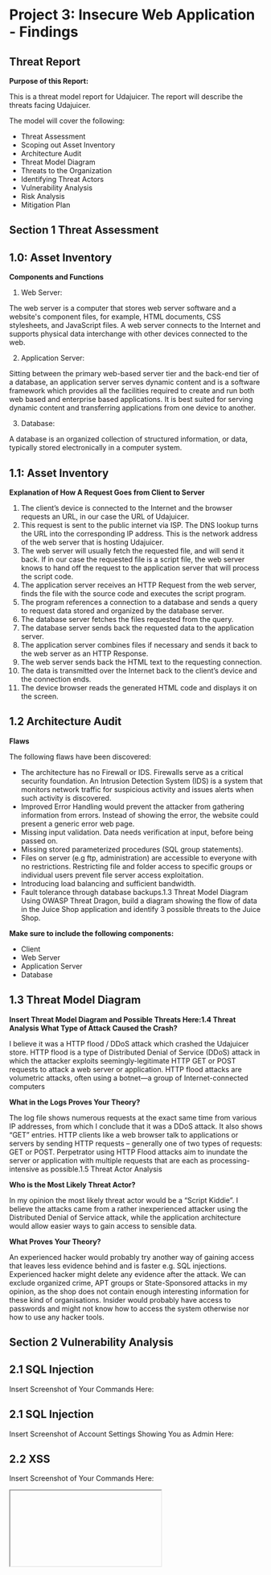 # Project 3: Insecure Web Application - Findings

## Threat Report

**Purpose of this Report:**

This is a threat model report for Udajuicer. The report will 
describe the threats facing Udajuicer. 

The model will cover the 
following:

* Threat Assessment
* Scoping out Asset Inventory
* Architecture Audit
* Threat Model Diagram
* Threats to the Organization
* Identifying Threat Actors
* Vulnerability Analysis
* Risk Analysis
* Mitigation Plan


## Section 1 Threat Assessment

## 1.0: Asset Inventory

**Components and Functions**

1. Web Server:

The web server is a computer that stores web server software and a 
website's component files, for example, HTML documents, CSS stylesheets, 
and JavaScript files. A web server connects to the Internet and supports 
physical data interchange with other devices connected to the web.

2. Application Server:

Sitting between the primary web-based server tier and the back-end tier of 
a database, an application server serves dynamic content and is a software 
framework which provides all the facilities required to create and run both 
web based and enterprise based applications. It is best suited for serving 
dynamic content and transferring applications from one device to another.

3. Database:

A database is an organized collection of structured information, or data, 
typically stored electronically in a computer system.

## 1.1: Asset Inventory

**Explanation of How A Request Goes from Client to Server**

1. The client’s device is connected to the Internet and the browser requests an 
URL, in our case the URL of Udajuicer.
2. This request is sent to the public internet via ISP. The DNS lookup turns the 
URL into the corresponding IP address. This is the network address of the web 
server that is hosting Udajuicer.
3. The web server will usually fetch the requested file, and will send it back. If in 
our case the requested file is a script file, the web server knows to hand off 
the request to the application server that will process the script code.
4. The application server receives an HTTP Request from the web server, finds 
the file with the source code and executes the script program.
5. The program references a connection to a database and sends a query to 
request data stored and organized by the database server.
6. The database server fetches the files requested from the query.
7. The database server sends back the requested data to the application server.
8. The application server combines files if necessary and sends it back to the 
web server as an HTTP Response. 
9. The web server sends back the HTML text to the requesting connection.
10. The data is transmitted over the Internet back to the client’s device and the 
connection ends.
11. The device browser reads the generated HTML code and displays it on the 
screen.

## 1.2 Architecture Audit

**Flaws** 

The following flaws have been discovered:

* The architecture has no Firewall or IDS. Firewalls serve as a critical security 
foundation. An Intrusion Detection System (IDS) is a system that monitors 
network traffic for suspicious activity and issues alerts when such activity is 
discovered.
* Improved Error Handling would prevent the attacker from gathering 
information from errors. Instead of showing the error, the website could 
present a generic error web page.
* Missing input validation. Data needs verification at input, before being 
passed on.
* Missing stored parameterized procedures (SQL group statements).
* Files on server (e.g ftp, administration) are accessible to everyone with no 
restrictions. Restricting file and folder access to specific groups or 
individual users prevent file server access exploitation.
* Introducing load balancing and sufficient bandwidth.
* Fault tolerance through database backups.1.3 Threat Model Diagram
Using OWASP Threat Dragon, build a diagram showing the 
flow of data in the Juice Shop application and identify 3 
possible threats to the Juice Shop. 

**Make sure to include 
the following components:**

* Client 
* Web Server
* Application Server
* Database

## 1.3 Threat Model Diagram

**Insert Threat Model Diagram and Possible Threats Here:1.4 Threat Analysis
What Type of Attack Caused the Crash?**

I believe it was a HTTP flood / DDoS attack which crashed the Udajuicer store. 
HTTP flood is a type of Distributed Denial of Service (DDoS) attack in which the 
attacker exploits seemingly-legitimate HTTP GET or POST requests to attack a web 
server or application. HTTP flood attacks are volumetric attacks, often using a 
botnet—a group of Internet-connected computers

**What in the Logs Proves Your Theory?**

The log file shows numerous requests at the exact same time from various IP 
addresses, from which I conclude that it was a DDoS attack. It also shows “GET” 
entries. HTTP clients like a web browser talk to applications or servers by sending 
HTTP requests – generally one of two types of requests: GET or POST. Perpetrator 
using HTTP Flood attacks aim to inundate the server or application with multiple 
requests that are each as processing-intensive as possible.1.5 Threat Actor Analysis

**Who is the Most Likely Threat Actor?**

In my opinion the most likely threat actor would be a “Script Kiddie”. I believe the 
attacks came from a rather inexperienced attacker using the Distributed Denial of 
Service attack, while the application architecture would allow easier ways to gain 
access to sensible data. 

**What Proves Your Theory?**

An experienced hacker would probably try another way of gaining access that 
leaves less evidence behind and is faster e.g. SQL injections. Experienced hacker 
might delete any evidence after the attack. We can exclude organized crime, APT 
groups or State-Sponsored attacks in my opinion, as the shop does not contain 
enough interesting information for these kind of organisations. Insider would 
probably have access to passwords and might not know how to access the system 
otherwise nor how to use any hacker tools.

## Section 2 Vulnerability Analysis

## 2.1 SQL Injection

Insert Screenshot of Your Commands Here:

## 2.1 SQL Injection
Insert Screenshot of Account Settings Showing You as 
Admin Here:

## 2.2 XSS
Insert Screenshot of Your Commands Here:
<iframe src="javascript:alert(`Hacked`)">

## 2.2 XSS
3.
Insert Screenshot of alert() popup saying "Hacked!" 
Here:

## Optional Task:

**Extra Vulnerabilities**

* Access to administration panelOptional Task:
Extra Vulnerabilities
* Login with client detailsOptional Task:
Extra Vulnerabilities
* Access to sensitive data on serverSection 3

## Risk Analysis

## 3.1 Scoring Risks

**Risk Score**
(1 is most dangerous, 4 is least dangerous)

1. TTP flood / DDoS 1
2. Insecure Architecture 3
3. SQL Injection 2
4. XSS Vulnerability 4

## 3.2 Risk Rationale

**Why Did You Choose That Ranking?**
The HTTP flood / Distributed Denial of Service (DDoS) attack ranks 
highest, because the current active threat is always the most dangerous 
threat. Injections are on second place. Injections are leading OWASP’s 
top 10 and are among the most common application vulnerabilities 
followed by security misconfigurations and Cross Site Scripting (XSS).Section 4
Mitigation Plan

## 4.1 Secure Architecture

**What is Your Mitigation Plan?**
• The secure architecture includes a Firewall which provides protection against 
outside cyber attackers by shielding the network from malicious or 
unnecessary network traffic and an Intrusion Detection System (IDS) to 
monitor network traffic for suspicious activity and issue alerts when such 
activity is discovered
• We introduce Multifactor Authentication (MFA) to provide two or more 
verification factors to gain access to each user account
• We will use load balancing to distribute network traffic across multiple servers. 
• Regular database backups will ensure fault tolerance. Fault-tolerant systems 
use backup components that automatically take the place of failed
components, ensuring no loss of service
• Content Delivery Network (CDN) caches content on edge server

## 4.2 Mystery Attack 
**Mitigation**
**What is Your Mitigation Plan?**
The following methods can be implement to protect web server from HTTP floods 
/ DDoS attacks.
* Load balancer distribute network traffic across multiple servers and avoid 
overload
* A Firewall with implemented rate limits. DDoS optimized firewalls can identify 
incomplete connections and flush them from the system when they reach a 
certain threshold
* Implementing Content Delivery Network (CDN) sets up cached content on edge 
server handling requests during data attack
* IDS monitoring traffic behaviour4.3 SQL Injection Mitigation
What is Your Mitigation Plan?
The following methods can be implement to protect web server from SQL 
Injections:
* The use of Prepared Statements (with Parameterized Queries)
* Or the use of Stored Procedures4.4 XSS Mitigation
What is Your Mitigation Plan?
The following methods can be implemented to mitigate XSS attacks:
* Input Sanitization: Taking the user input and cleaning it
* Input validation. User inputs filtered from the malicious chain of commands. 
Encoding. All the inputs including special characters should be ciphered in 
respective HTML or URL code




